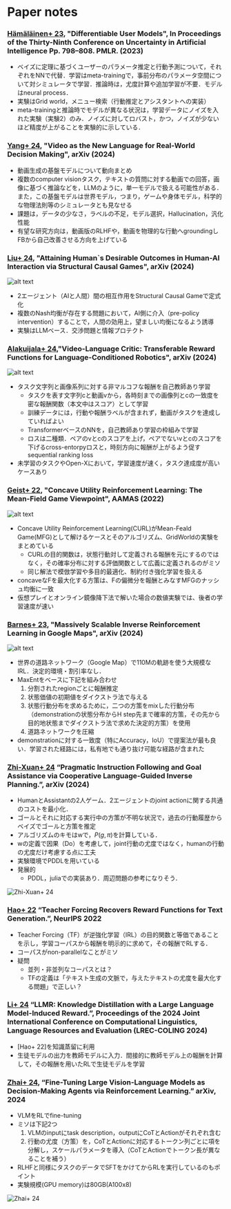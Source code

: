 # Paper notes

### [Hämäläinen+ 23](https://proceedings.mlr.press/v216/hamalainen23a.html), "Differentiable User Models", In Proceedings of the Thirty-Ninth Conference on Uncertainty in Artificial Intelligence Pp. 798–808. PMLR. (2023)

* ベイズに定理に基づくユーザーのパラメータ推定と行動予測について，それぞれをNNで代替．学習はmeta-trainingで，事前分布のパラメータ空間について対シミュレータで学習．推論時は，尤度計算や追加学習が不要．モデルはneural process．
* 実験はGrid world，メニュー検索（行動推定とアシスタントへの実装）
* meta-trainingと推論時でモデルが異なる状況は，学習データにノイズを入れた実験（実験2）のみ．ノイズに対してロバスト，かつ，ノイズが少ないほど精度が上がることを実験的に示している．

### [Yang+ 24](http://arxiv.org/abs/2402.17139), "Video as the New Language for Real-World Decision Making", arXiv (2024)

<!-- （かつ言語も扱うmultimodalな） -->
* 動画生成の基盤モデルについて動向まとめ
* 複数のcomputer visionタスク，テキストの質問に対する動画での回答，画像に基づく推論などを，LLMのように，単一モデルで扱える可能性がある．また，この基盤モデルは世界モデル，つまり，ゲームや身体モデル，科学的な物理法則等のシミュレータとも見なせる
* 課題は，データの少なさ，ラベルの不足，モデル選択，Hallucination，汎化性能
* 有望な研究方向は，動画版のRLHFや，動画を物理的な行動へgroundingしFBから自己改善させる方向を上げている
<!-- * 動画を扱う理由に，言語では取りこぼす情報があることを挙げているが，Hallucinationとは相性が悪いように見える． -->
<!-- * SORAなどの動向を踏まえると，この辺り，資本の力の限界を，2年後くらいに見れるかな？ -->

### [Liu+ 24](https://arxiv.org/abs/2405.16588), "Attaining Human`s Desirable Outcomes in Human-AI Interaction via Structural Causal Games", arXiv (2024)

![alt text](img/liu24.png)

* 2エージェント（AIと人間）間の相互作用をStructural Causal Gameで定式化
* 複数のNash均衡が存在する問題において，AI側に介入（pre-policy intervention）することで，人間の効用上，望ましい均衡になるよう誘導
* 実験はLLMベース．交渉問題と情報プロテクト
<!-- * 因果推論とゲーム理論を組み合わせたものは面白い -->
<!-- * 人間の効用が既知，Nash均衡が計算可能，介入量の学習アルゴリズムが非常にシンプルな点に改善の余地あり -->

### [Alakuijala+ 24](https://doi.org/10.48550/arXiv.2405.19988),"Video-Language Critic: Transferable Reward Functions for Language-Conditioned Robotics", arXiv (2024)

![alt text](img/Alakuijala24.png)

* タスク文字列と画像系列に対する非マルコフな報酬を自己教師あり学習
  * タスクを表す文字列cと動画vから，各時刻までの画像列とcの一致度を密な報酬関数（本文中はスコア）として学習
  * 訓練データには，行動や報酬ラベルが含まれず，動画がタスクを達成していればよい
  * TransformerベースのNNを，自己教師あり学習の枠組みで学習
  * ロスは二種類．ペアのvとcのスコアを上げ，ペアでないvとcのスコアを下げるcross-entorpyロスと，時刻方向に報酬が上がるよう促すsequential ranking loss
* 未学習のタスクやOpen-Xにおいて，学習速度が速く，タスク達成度が高いケースあり

### [Geist+ 22](https://arxiv.org/abs/2106.03787v4), "Concave Utility Reinforcement Learning: The Mean-Field Game Viewpoint", AAMAS (2022)

![alt text](img/Geist22.png)

* Concave Utility Reinforcement Learning(CURL)がMean-Feald Game(MFG)として解けるケースとそのアルゴリズム、GridWorldの実験をまとめている
  * CURLの目的関数は，状態行動対して定義される報酬を元にするのではなく，その確率分布に対する評価関数として広義に定義されるのがミソ
  * 同じ解法で模倣学習や多目的最適化、制約付き強化学習を扱える
* concaveなFを最大化する方策は、Fの偏微分を報酬とみなすMFGのナッシュ均衡に一致
* 仮想プレイとオンライン鏡像降下法で解いた場合の数値実験では、後者の学習速度が速い
<!-- * 非合理モデルが何処まで含まれるか？ -->

### [Barnes+ 23](https://arxiv.org/abs/2405.19988), "Massively Scalable Inverse Reinforcement Learning in Google Maps", arXiv (2024)

![alt text](img/Barnes23.png)

* 世界の道路ネットワーク（Google Map）で110Mの軌跡を使う大規模なIRL．決定的環境・割引率なし．
* MaxEntをベースに下記を組み合わせ
  1. 分割されたregionごとに報酬推定
  2. 状態価値の初期値をダイクストラ法で与える
  3. 状態行動分布を求めるために，二つの方策をmixした行動分布（demonstrationの状態分布からH step先まで確率的方策，その先から目的地状態までダイクストラ法で求めた決定的方策）を使用
  4. 道路ネットワークを圧縮
* demonstrationに対する一致度（特にAccuracy，IoU）で提案法が最も良い．学習された経路には，私有地でも通り抜け可能な経路が含まれた

### [Zhi-Xuan+ 24](http://arxiv.org/abs/2402.17930) “Pragmatic Instruction Following and Goal Assistance via Cooperative Language-Guided Inverse Planning.”, arXiv (2024)

* HumanとAssistantの2人ゲーム．2エージェントのjoint actionに関する共通のコストを最小化．
* ゴールとそれに対応する実行中の方策が不明な状況で，過去の行動履歴からベイズでゴールと方策を推定
* アルゴリズムのキモはwで，$P(g,\pi)$を計算している．
* wの定義で因果（Do）を考慮して，joint行動の尤度ではなく，humanの行動の尤度だけ考慮する点に工夫
* 実験環境でPDDLを用いている
* 発展的
  * PDDL，juliaでの実装あり．周辺問題の参考になりそう．

![Zhi-Xuan+ 24](img/Zhi-Xuan24.png)

### [Hao+ 22](https://proceedings.neurips.cc/paper_files/paper/2022/file/51ae7d9db3423ae96cd6afeb01529819-Paper-Conference.pdf) “Teacher Forcing Recovers Reward Functions for Text Generation.”, NeurIPS 2022

* Teacher Forcing（TF）が逆強化学習（IRL）の目的関数と等価であることを示し，学習コーパスから報酬を明示的に求めて，その報酬でRLする．
* コーパスがnon-parallelなことがミソ
* 疑問
  * 並列・非並列なコーパスとは？
  * TFの定義は「テキスト生成の文脈で，与えたテキストの尤度を最大化する問題」で正しい？

### [Li+ 24](https://aclanthology.org/2024.lrec-main.932.pdf) “LLMR: Knowledge Distillation with a Large Language Model-Induced Reward.”, Proceedings of the 2024 Joint International Conference on Computational Linguistics, Language Resources and Evaluation (LREC-COLING 2024)

* [Hao+ 22]を知識蒸留に利用
* 生徒モデルの出力を教師モデルに入力．間接的に教師モデル上の報酬を計算して，その報酬を用いたRLで生徒モデルを学習

### [Zhai+ 24](http://arxiv.org/abs/2405.10292), “Fine-Tuning Large Vision-Language Models as Decision-Making Agents via Reinforcement Learning.” arXiv, 2024

* VLMをRLでfine-tuning
* ミソは下記2つ
  1. VLMのinputにtask description，outputにCoTとActionがそれぞれ含む
  2. 行動の尤度（方策）を，CoTとActionに対応するトークン列ごとに項を分解し，スケールパラメータを導入（CoTとActionでトークン長が異なることを補う）
* RLHFと同様にタスクのデータでSFTをかけてからRLを実行しているのもポイント
* 実験規模(GPU memory)は80GB(A100x8)

![Zhai+ 24](./img/Zhai24.png)

